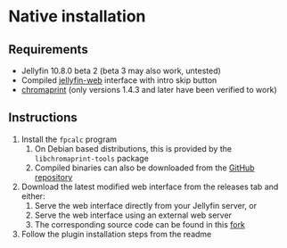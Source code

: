 # Native installation

## Requirements

* Jellyfin 10.8.0 beta 2 (beta 3 may also work, untested)
* Compiled [jellyfin-web](https://github.com/ConfusedPolarBear/jellyfin-web/tree/intros) interface with intro skip button
* [chromaprint](https://github.com/acoustid/chromaprint) (only versions 1.4.3 and later have been verified to work)

## Instructions

1. Install the `fpcalc` program
    1. On Debian based distributions, this is provided by the `libchromaprint-tools` package
    2. Compiled binaries can also be downloaded from the [GitHub repository](https://github.com/acoustid/chromaprint/releases/tag/v1.5.1)
2. Download the latest modified web interface from the releases tab and either:
    1. Serve the web interface directly from your Jellyfin server, or
    2. Serve the web interface using an external web server
    3. The corresponding source code can be found in this [fork](https://github.com/ConfusedPolarBear/jellyfin-web/tree/intros)
3. Follow the plugin installation steps from the readme
